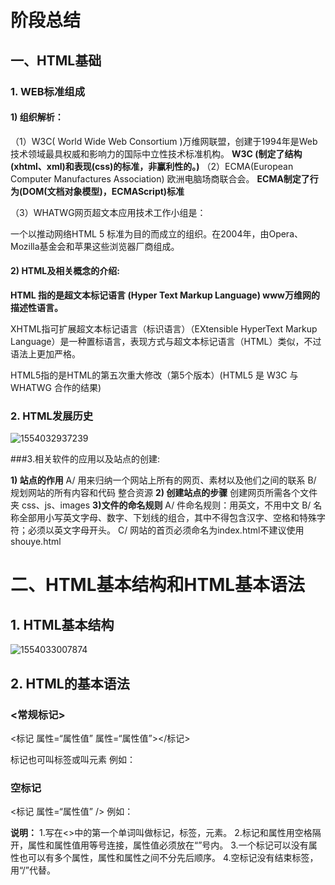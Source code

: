 # 阶段总结
## 一、HTML基础

### 1. WEB标准组成

#### 1) 组织解析：

（1）W3C( World Wide Web Consortium )万维网联盟，创建于1994年是Web技术领域最具权威和影响力的国际中立性技术标准机构。
**W3C (制定了结构(xhtml、xml)和表现(css)的标准，非赢利性的。)**
（2）ECMA(European Computer Manufactures Association) 欧洲电脑场商联合会。
**ECMA制定了行为(DOM(文档对象模型)，ECMAScript)标准**

（3）WHATWG网页超文本应用技术工作小组是：

一个以推动网络HTML 5 标准为目的而成立的组织。在2004年，由Opera、Mozilla基金会和苹果这些浏览器厂商组成。

#### 2) HTML及相关概念的介绍:

**HTML 指的是超文本标记语言 (Hyper Text Markup Language) www万维网的描述性语言。**

XHTML指可扩展超文本标记语言（标识语言）（EXtensible HyperText Markup Language）是一种置标语言，表现方式与超文本标记语言（HTML）类似，不过语法上更加严格。

HTML5指的是HTML的第五次重大修改（第5个版本）(HTML5 是 W3C 与 WHATWG 合作的结果)

### 2. HTML发展历史

![1554032937239](C:\Users\cy\AppData\Local\Temp\1554032937239.png)

###3.相关软件的应用以及站点的创建:

**1)  站点的作用**
A/ 用来归纳一个网站上所有的网页、素材以及他们之间的联系
B/ 规划网站的所有内容和代码 整合资源
**2) 创建站点的步骤**
创建网页所需各个文件夹 css、js、images
**3)文件的命名规则**
A/ 件命名规则：用英文，不用中文
B/ 名称全部用小写英文字母、数字、下划线的组合，其中不得包含汉字、空格和特殊字符；必须以英文字母开头。
C/ 网站的首页必须命名为index.html不建议使用shouye.html

# 二、HTML基本结构和HTML基本语法

## 1. HTML基本结构

![1554033007874](C:\Users\cy\AppData\Local\Temp\1554033007874.png)

## 2. HTML的基本语法

### <常规标记>

<标记 属性=“属性值” 属性=“属性值”></标记>

标记也可叫标签或叫元素
例如：<head></head>

### 空标记

<标记 属性=“属性值” />
例如：<meta charset=”utf-8”>

**说明：**
1.写在<>中的第一个单词叫做标记，标签，元素。
2.标记和属性用空格隔开，属性和属性值用等号连接，属性值必须放在“”号内。
3.一个标记可以没有属性也可以有多个属性，属性和属性之间不分先后顺序。
4.空标记没有结束标签，用“/”代替。

